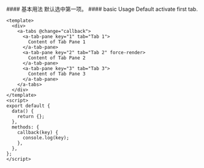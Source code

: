 <cn>
#### 基本用法
默认选中第一项。
</cn>

<us>
#### basic Usage
Default activate first tab.
</us>

```vue
<template>
  <div>
    <a-tabs @change="callback">
      <a-tab-pane key="1" tab="Tab 1">
        Content of Tab Pane 1
      </a-tab-pane>
      <a-tab-pane key="2" tab="Tab 2" force-render>
        Content of Tab Pane 2
      </a-tab-pane>
      <a-tab-pane key="3" tab="Tab 3">
        Content of Tab Pane 3
      </a-tab-pane>
    </a-tabs>
  </div>
</template>
<script>
export default {
  data() {
    return {};
  },
  methods: {
    callback(key) {
      console.log(key);
    },
  },
};
</script>
```
